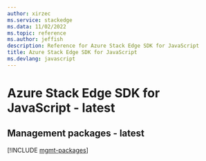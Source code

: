 ```yaml
---
author: xirzec
ms.service: stackedge
ms.data: 11/02/2022
ms.topic: reference
ms.author: jeffish
description: Reference for Azure Stack Edge SDK for JavaScript
title: Azure Stack Edge SDK for JavaScript
ms.devlang: javascript
---
```

# Azure Stack Edge SDK for JavaScript - latest

## Management packages - latest
[!INCLUDE [mgmt-packages](stack-edge-mgmt-index.md)]